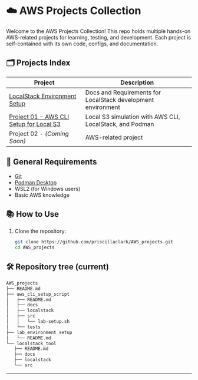 # ☁️ AWS Projects Collection

Welcome to the AWS Projects Collection! This repo holds multiple hands-on AWS-related projects for learning, testing, and development. Each project is self-contained with its own code, configs, and documentation.

## 🗂️ Projects Index

| Project | Description |
|---------|-------------|
| [LocalStack Environment Setup](./setup-localstack) | Docs and Requirements for LocalStack development environment |
| [Project 01 - AWS CLI Setup for Local S3](./project01-s3-cli)  | Local S3 simulation with AWS CLI, LocalStack, and Podman |
| Project 02 - *(Coming Soon)* | AWS-related project |

## 🧰 General Requirements

- [Git](https://git-scm.com/)
- [Podman Desktop](https://podman-desktop.io/downloads/windows)
- WSL2 (for Windows users)
- Basic AWS knowledge

## 📚 How to Use

1. Clone the repository:
   ```bash
   git clone https://github.com/priscillaclark/AWS_projects.git
   cd AWS_projects
   ```

## 🛠️ Repository tree (current)

 ```bash
AWS_projects
├── README.md
├── aws_cli_setup_script
│   ├── README.md
│   ├── docs
│   ├── localstack
│   ├── src
│   │   └── lab-setup.sh
│   └── tests
├── lab_environment_setup
│   └── README.md
└── localstack_tool
    ├── README.md
    ├── docs
    ├── localstack
    └── src
```


______________________________________________________________________
